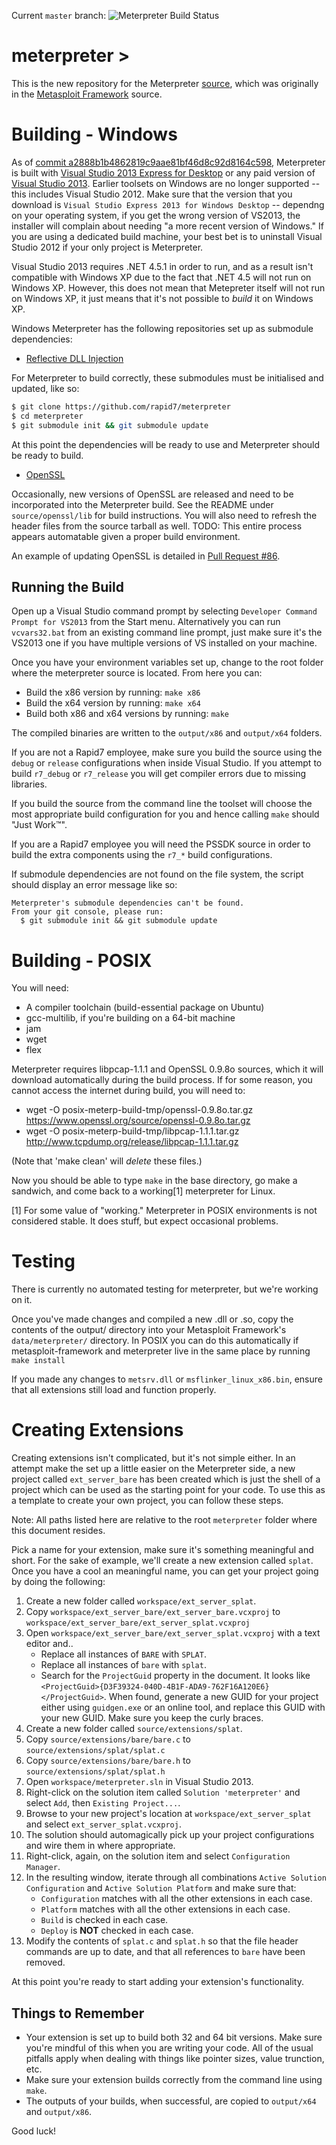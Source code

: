 Current `master` branch: ![Meterpreter Build Status][build_icon]

meterpreter >
=============

This is the new repository for the Meterpreter [source], which was originally in the
[Metasploit Framework][framework] source.

Building - Windows
==================

As of [commit
a2888b1b4862819c9aae81bf46d8c92d8164c598](https://github.com/rapid7/meterpreter/commit/a2888b1b4862819c9aae81bf46d8c92d8164c598),
Meterpreter is built with [Visual Studio 2013 Express for
Desktop][vs_express] or any paid version of [Visual Studio
2013][vs_paid]. Earlier toolsets on Windows are no longer supported --
this includes Visual Studio 2012.  Make sure that the version that you
download is `Visual Studio Express 2013 for Windows Desktop` -- dependng
on your operating system, if you get the wrong version of VS2013, the
installer will complain about needing "a more recent version of
Windows." If you are using a dedicated build machine, your best bet is
to uninstall Visual Studio 2012 if your only project is Meterpreter.

Visual Studio 2013 requires .NET 4.5.1 in order to run, and as a result isn't compatible
with Windows XP due to the fact that .NET 4.5 will not run on Windows XP. However, this
does not mean that Metepreter itself will not run on Windows XP, it just means that it's
not possible to _build_ it on Windows XP.

Windows Meterpreter has the following repositories set up as submodule dependencies:

* [Reflective DLL Injection][rdi]

For Meterpreter to build correctly, these submodules must be initialised and updated,
like so:

``` bash
$ git clone https://github.com/rapid7/meterpreter
$ cd meterpreter
$ git submodule init && git submodule update
```

At this point the dependencies will be ready to use and Meterpreter should be ready to
build.

* [OpenSSL][openssl]

Occasionally, new versions of OpenSSL are released and need to be
incorporated into the Meterpreter build. See the README under
`source/openssl/lib` for build instructions. You will also need to
refresh the header files from the source tarball as well. TODO: This
entire process appears automatable given a proper build environment.

An example of updating OpenSSL is detailed in
[Pull Request #86](https://github.com/rapid7/meterpreter/pull/86).

Running the Build
-----------------

Open up a Visual Studio command prompt by selecting `Developer Command Prompt for VS2013`
from the Start menu. Alternatively you can run `vcvars32.bat` from an existing command
line prompt, just make sure it's the VS2013 one if you have multiple versions of VS
installed on your machine.

Once you have your environment variables set up, change to the root folder where the
meterpreter source is located. From here you can:

* Build the x86 version by running: `make x86`
* Build the x64 version by running: `make x64`
* Build both x86 and x64 versions by running: `make`

The compiled binaries are written to the `output/x86` and `output/x64` folders.

If you are not a Rapid7 employee, make sure you build the source using the `debug` or
`release` configurations when inside Visual Studio. If you attempt to build `r7_debug` or
`r7_release` you will get compiler errors due to missing libraries.

If you build the source from the command line the toolset will choose the most
appropriate build configuration for you and hence calling `make` should "Just Work&trade;".

If you are a Rapid7 employee you will need the PSSDK source in order to build the
extra components using the `r7_*` build configurations.

If submodule dependencies are not found on the file system, the script should display
an error message like so:

```
Meterpreter's submodule dependencies can't be found.
From your git console, please run:
  $ git submodule init && git submodule update
```

Building - POSIX
================
You will need:
 - A compiler toolchain (build-essential package on Ubuntu)
 - gcc-multilib, if you're building on a 64-bit machine
 - jam
 - wget
 - flex

Meterpreter requires libpcap-1.1.1 and OpenSSL 0.9.8o sources, which it
will download automatically during the build process. If for some
reason, you cannot access the internet during build, you will need to:
 - wget -O posix-meterp-build-tmp/openssl-0.9.8o.tar.gz https://www.openssl.org/source/openssl-0.9.8o.tar.gz
 - wget -O posix-meterp-build-tmp/libpcap-1.1.1.tar.gz http://www.tcpdump.org/release/libpcap-1.1.1.tar.gz

(Note that 'make clean' will *delete* these files.)

Now you should be able to type `make` in the base directory, go make a
sandwich, and come back to a working[1] meterpreter for Linux.

[1] For some value of "working."  Meterpreter in POSIX environments is
not considered stable.  It does stuff, but expect occasional problems.


Testing
=======

There is currently no automated testing for meterpreter, but we're
working on it.

Once you've made changes and compiled a new .dll or .so, copy the
contents of the output/ directory into your Metasploit Framework's
`data/meterpreter/` directory. In POSIX you can do this automatically if
metasploit-framework and meterpreter live in the same place by running
`make install`

If you made any changes to `metsrv.dll` or `msflinker_linux_x86.bin`,
ensure that all extensions still load and function properly.

Creating Extensions
===================

Creating extensions isn't complicated, but it's not simple either. In an
attempt make the set up a little easier on the Meterpreter side, a new
project called `ext_server_bare` has been created which is just the
shell of a project which can be used as the starting point for your
code. To use this as a template to create your own project, you can
follow these steps.

Note: All paths listed here are relative to the root `meterpreter`
folder where this document resides.

Pick a name for your extension, make sure it's something meaningful and
short. For the sake of example, we'll create a new extension called
`splat`. Once you have a cool an meaningful name, you can get your
project going by doing the following:

1. Create a new folder called `workspace/ext_server_splat`.
1. Copy `workspace/ext_server_bare/ext_server_bare.vcxproj` to
   `workspace/ext_server_bare/ext_server_splat.vcxproj`
1. Open `workspace/ext_server_bare/ext_server_splat.vcxproj` with a text
   editor and..
    * Replace all instances of `BARE` with `SPLAT`.
    * Replace all instances of `bare` with `splat`.
    * Search for the `ProjectGuid` property in the document. It looks
      like `<ProjectGuid>{D3F39324-040D-4B1F-ADA9-762F16A120E6}</ProjectGuid>`.
      When found, generate a new GUID for your project either using
      `guidgen.exe` or an online tool, and replace this GUID with your
      new GUID. Make sure you keep the curly braces.
1. Create a new folder called `source/extensions/splat`.
1. Copy `source/extensions/bare/bare.c` to `source/extensions/splat/splat.c`
1. Copy `source/extensions/bare/bare.h` to `source/extensions/splat/splat.h`
1. Open `workspace/meterpreter.sln` in Visual Studio 2013.
1. Right-click on the solution item called `Solution 'meterpreter'` and
   select `Add`, then `Existing Project...`.
1. Browse to your new project's location at `workspace/ext_server_splat`
   and select `ext_server_splat.vcxproj`.
1. The solution should automagically pick up your project configurations
   and wire them in where appropriate.
1. Right-click, again, on the solution item and select `Configuration Manager`.
1. In the resulting window, iterate through all combinations
   `Active Solution Configuration` and `Active Solution Platform` and
   make sure that:
    * `Configuration` matches with all the other extensions in each case.
    * `Platform` matches with all the other extensions in each case.
    * `Build` is checked in each case.
    * `Deploy` is **NOT** checked in each case.
1. Modify the contents of `splat.c` and `splat.h` so that the file
   header commands are up to date, and that all references to `bare`
   have been removed.

At this point you're ready to start adding your extension's functionality.

Things to Remember
------------------

* Your extension is set up to build both 32 and 64 bit versions. Make
  sure you're mindful of this when you are writing your code. All of the
  usual pitfalls apply when dealing with things like pointer sizes,
  value trunction, etc.
* Make sure your extension builds correctly from the command line using
  `make`.
* The outputs of your builds, when successful, are copied to
  `output/x64` and `output/x86`.

Good luck!

  [vs_express]: http://www.microsoft.com/visualstudio/eng/downloads#d-2013-express
  [vs_paid]: http://www.microsoft.com/visualstudio/eng/downloads#d-2013-editions
  [source]: https://github.com/rapid7/meterpreter
  [framework]: https://github.com/rapid7/metasploit-framework
  [build_icon]: https://ci.metasploit.com/buildStatus/icon?job=MeterpreterWin
  [rdi]: https://github.com/rapid7/ReflectiveDLLInjection
  [openssl]: https://github.com/rapid7/meterpreter/tree/master/source/openssl
